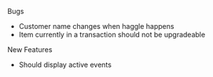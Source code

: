 Bugs
- Customer name changes when haggle happens
- Item currently in a transaction should not be upgradeable

New Features
- Should display active events
